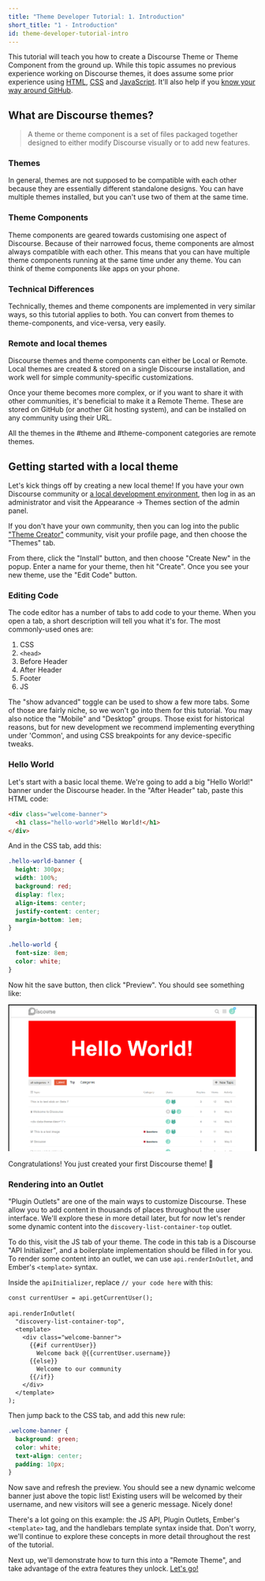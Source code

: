 ```yaml
---
title: "Theme Developer Tutorial: 1. Introduction"
short_title: "1 - Introduction"
id: theme-developer-tutorial-intro
---
```


This tutorial will teach you how to create a Discourse Theme or Theme Component from the ground up. While this topic assumes no previous experience working on Discourse themes, it does assume some prior experience using [HTML](https://developer.mozilla.org/en-US/docs/Learn/HTML/Introduction_to_HTML), [CSS](https://developer.mozilla.org/en-US/docs/Learn/CSS) and [JavaScript](https://developer.mozilla.org/en-US/docs/Learn/JavaScript). It'll also help if you [know your way around GitHub](https://guides.github.com/activities/hello-world/).

## What are Discourse themes?

> A theme or theme component is a set of files packaged together designed to either modify Discourse visually or to add new features.

### Themes

In general, themes are not supposed to be compatible with each other because they are essentially different standalone designs. You can have multiple themes installed, but you can't use two of them at the same time.

### Theme Components

Theme components are geared towards customising one aspect of Discourse. Because of their narrowed focus, theme components are almost always compatible with each other. This means that you can have multiple theme components running at the same time under any theme. You can think of theme components like apps on your phone.

### Technical Differences

Technically, themes and theme components are implemented in very similar ways, so this tutorial applies to both. You can convert from themes to theme-components, and vice-versa, very easily.

### Remote and local themes

Discourse themes and theme components can either be Local or Remote. Local themes are created & stored on a single Discourse installation, and work well for simple community-specific customizations.

Once your theme becomes more complex, or if you want to share it with other communities, it's beneficial to make it a Remote Theme. These are stored on GitHub (or another Git hosting system), and can be installed on any community using their URL.

All the themes in the #theme and #theme-component categories are remote themes.

## Getting started with a local theme

Let's kick things off by creating a new local theme! If you have your own Discourse community or [a local development environment](https://meta.discourse.org/t/developing-discourse-using-a-dev-container/336366), then log in as an administrator and visit the Appearance -> Themes section of the admin panel.

If you don't have your own community, then you can log into the public ["Theme Creator"](https://meta.discourse.org/t/get-started-with-theme-creator-and-the-theme-cli/108444) community, visit your profile page, and then choose the "Themes" tab.

From there, click the "Install" button, and then choose "Create New" in the popup. Enter a name for your theme, then hit "Create". Once you see your new theme, use the "Edit Code" button.

### Editing Code

The code editor has a number of tabs to add code to your theme. When you open a tab, a short description will tell you what it's for. The most commonly-used ones are:

1. CSS
2. `<head>`
3. Before Header
4. After Header
5. Footer
6. JS

The "show advanced" toggle can be used to show a few more tabs. Some of those are fairly niche, so we won't go into them for this tutorial. You may also notice the "Mobile" and "Desktop" groups. Those exist for historical reasons, but for new development we recommend implementing everything under 'Common', and using CSS breakpoints for any device-specific tweaks.

### Hello World

Let's start with a basic local theme. We're going to add a big "Hello World!" banner under the Discourse header. In the "After Header" tab, paste this HTML code:

```html
<div class="welcome-banner">
  <h1 class="hello-world">Hello World!</h1>
</div>
```

And in the CSS tab, add this:

```scss
.hello-world-banner {
  height: 300px;
  width: 100%;
  background: red;
  display: flex;
  align-items: center;
  justify-content: center;
  margin-bottom: 1em;
}

.hello-world {
  font-size: 8em;
  color: white;
}
```

Now hit the save button, then click "Preview". You should see something like:

![12|690x406, 75%](/assets/beginners-guide-12.PNG)

Congratulations! You just created your first Discourse theme! :tada:

### Rendering into an Outlet

"Plugin Outlets" are one of the main ways to customize Discourse. These allow you to add content in thousands of places throughout the user interface. We'll explore these in more detail later, but for now let's render some dynamic content into the `discovery-list-container-top` outlet.

To do this, visit the JS tab of your theme. The code in this tab is a Discourse "API Initializer", and a boilerplate implementation should be filled in for you. To render some content into an outlet, we can use `api.renderInOutlet`, and Ember's `<template>` syntax.

Inside the `apiInitializer`, replace `// your code here` with this:

```gjs
const currentUser = api.getCurrentUser();

api.renderInOutlet(
  "discovery-list-container-top",
  <template>
    <div class="welcome-banner">
      {{#if currentUser}}
        Welcome back @{{currentUser.username}}
      {{else}}
        Welcome to our community
      {{/if}}
    </div>
  </template>
);
```

Then jump back to the CSS tab, and add this new rule:

```css
.welcome-banner {
  background: green;
  color: white;
  text-align: center;
  padding: 10px;
}
```

Now save and refresh the preview. You should see a new dynamic welcome banner just above the topic list! Existing users will be welcomed by their username, and new visitors will see a generic message. Nicely done!

There's a lot going on this example: the JS API, Plugin Outlets, Ember's `<template>` tag, and the handlebars template syntax inside that. Don't worry, we'll continue to explore these concepts in more detail throughout the rest of the tutorial.

Next up, we'll demonstrate how to turn this into a "Remote Theme", and take advantage of the extra features they unlock. [Let's go!]()
